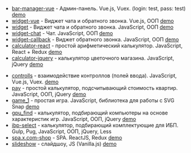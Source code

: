 * [bar-manager-vue](https://github.com/staskontrabas/staskontrabas.github.io/tree/master/bar-manager) - Админ-панель. Vue.js, Vuex. (login: test, pass: test) [demo](https://staskontrabas.github.io/bar-manager/pub/index.html)
* [widget-vue](https://github.com/staskontrabas/staskontrabas.github.io/tree/master/widget-vue) - Виджет чата и обратного звонка. Vue.js, ООП [demo](https://staskontrabas.github.io/widget-vue/dist/)
* [widget](https://github.com/staskontrabas/staskontrabas.github.io/tree/master/widget) - Виджет чата и обратного звонка. JavaScript, ООП [demo](https://staskontrabas.github.io/widget/index.html)
* [widget-chat](https://github.com/staskontrabas/staskontrabas.github.io/tree/master/widget-travel) - Чат. JavaScript, ООП [demo](https://staskontrabas.github.io/widget-travel/index.html)
* [widget-callback](https://github.com/staskontrabas/staskontrabas.github.io/tree/master/widget_callback) - Виджет обратного звонка. JavaScript, ООП [demo](https://staskontrabas.github.io/widget_callback/index.html)
* [calculator-react](https://github.com/staskontrabas/staskontrabas.github.io/tree/master/calculator-react) - простой арифметический калькулятор. JavaScript, React + Redux [demo](https://staskontrabas.github.io/calculator-react/build/)
* [calculator-jquery](https://github.com/staskontrabas/staskontrabas.github.io/tree/master/buket) - калькулятор цветочного магазина. JavaScript, jQuery [demo](https://staskontrabas.github.io/buket/)
<!-- *** -->
* [controlls](https://github.com/staskontrabas/staskontrabas.github.io/tree/master/controlls) - взаимодействие контроллов (полей ввода). JavaScript, Vue.js, Vuex. [demo](https://staskontrabas.github.io/controlls/dist/)
* [pay](https://github.com/staskontrabas/staskontrabas.github.io/tree/master/pay) - простой калькулятор, подсчитывающий стоимость квартир. JavaScript, ООП, jQuery [demo](https://staskontrabas.github.io/pay/)
* [game_1](https://github.com/staskontrabas/staskontrabas.github.io/tree/master/game_1) - простая игра. JavaScript, библиотека для работы с SVG Snap [demo](https://staskontrabas.github.io/game_1/)
* [gpu_find](https://github.com/staskontrabas/staskontrabas.github.io/tree/master/gpu_find) - калькулятор, подбирающий компьютеры на основе характеристик игр. JavaScript, ООП, jQuery [demo](https://staskontrabas.github.io/gpu_find/)
* [ibp-select](https://github.com/staskontrabas/staskontrabas.github.io/tree/master/ibp-select) - калькулятор, подбирающий комплектующие для ИБП. Gulp, Pug, JavaScript, ООП, jQuery, Less
* [spa.x.com-shop](https://github.com/staskontrabas/staskontrabas.github.io/tree/master/spa.x.com-shop) - SPA. ReactJS, Redux [demo](https://staskontrabas.github.io/spa.x.com-shop/build)
* [slideshow](https://github.com/staskontrabas/staskontrabas.github.io/tree/master/slideshow) - слайдшоу, JS (Vanilla.js) [demo](https://staskontrabas.github.io/slideshow/)
<!--* [calculator_simple](https://github.com/staskontrabas/staskontrabas.github.io/tree/master/calculator_simple) - простой математический калькулятор. JavaScript, ООП [demo](https://staskontrabas.github.io/calculator_simple/)-->


